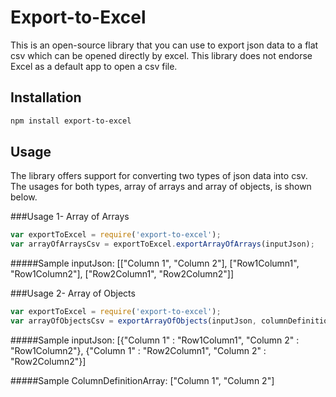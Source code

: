 # Export-to-Excel
This is an open-source library that you can use to export json data to a flat csv which can be opened directly by excel. This library does not endorse Excel as a default app to open a csv file.

## Installation 
```bash
npm install export-to-excel
```

## Usage
The library offers support for converting two types of json data into csv. The usages for both types, array of arrays and array of objects, is shown below.

###Usage 1- Array of Arrays

```javascript
var exportToExcel = require('export-to-excel');
var arrayOfArraysCsv = exportToExcel.exportArrayOfArrays(inputJson);
```
#####Sample inputJson: 
[["Column 1", "Column 2"], ["Row1Column1", "Row1Column2"], ["Row2Column1", "Row2Column2"]]

###Usage 2- Array of Objects

```javascript
var exportToExcel = require('export-to-excel');
var arrayOfObjectsCsv = exportArrayOfObjects(inputJson, columnDefinitionArray);
```

#####Sample inputJson: 
[{"Column 1" : "Row1Column1", "Column 2" : "Row1Column2"}, 
{"Column 1" : "Row2Column1", "Column 2" : "Row2Column2"}]

#####Sample ColumnDefinitionArray: 
["Column 1", "Column 2"]

